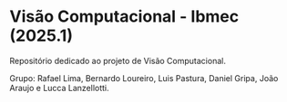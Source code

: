 # Visão Computacional - Ibmec (2025.1)

Repositório dedicado ao projeto de Visão Computacional.

Grupo: Rafael Lima, Bernardo Loureiro, Luis Pastura, Daniel Gripa, João Araujo e Lucca Lanzellotti.
